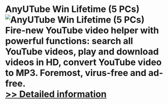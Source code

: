 # AnyUTube Win Lifetime (5 PCs)<br />![AnyUTube Win Lifetime (5 PCs)](https://mycommerce.akamaized.net/api/pimages/P300811070/BIG/300811070.PNG)<br />Fire-new YouTube video helper with powerful functions: search all YouTube videos, play and download videos in HD, convert YouTube video to MP3. Foremost, virus-free and ad-free.<br />[>> Detailed information](https://secure.shareit.com/shareit/product.html?productid=300811070&affiliateid=200057808)